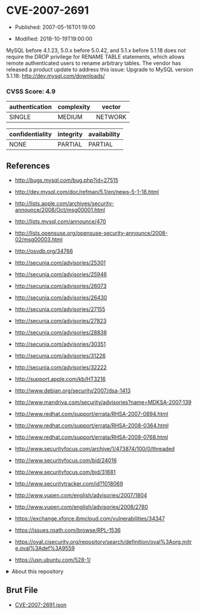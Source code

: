 # CVE-2007-2691

- Published: 2007-05-16T01:19:00

- Modified: 2018-10-19T19:00:00

MySQL before 4.1.23, 5.0.x before 5.0.42, and 5.1.x before 5.1.18 does not require the DROP privilege for RENAME TABLE statements, which allows remote authenticated users to rename arbitrary tables. The vendor has released a product update to address this issue:
Upgrade to MySQL version 5.1.18: http://dev.mysql.com/downloads/

### CVSS Score: **4.9**

| authentication | complexity | vector |
| --- | --- | --- |
| SINGLE | MEDIUM | NETWORK |

| confidentiality | integrity | availability |
| --- | --- | --- |
| NONE | PARTIAL | PARTIAL |

## References

* http://bugs.mysql.com/bug.php?id=27515

* http://dev.mysql.com/doc/refman/5.1/en/news-5-1-18.html

* http://lists.apple.com/archives/security-announce/2008/Oct/msg00001.html

* http://lists.mysql.com/announce/470

* http://lists.opensuse.org/opensuse-security-announce/2008-02/msg00003.html

* http://osvdb.org/34766

* http://secunia.com/advisories/25301

* http://secunia.com/advisories/25946

* http://secunia.com/advisories/26073

* http://secunia.com/advisories/26430

* http://secunia.com/advisories/27155

* http://secunia.com/advisories/27823

* http://secunia.com/advisories/28838

* http://secunia.com/advisories/30351

* http://secunia.com/advisories/31226

* http://secunia.com/advisories/32222

* http://support.apple.com/kb/HT3216

* http://www.debian.org/security/2007/dsa-1413

* http://www.mandriva.com/security/advisories?name=MDKSA-2007:139

* http://www.redhat.com/support/errata/RHSA-2007-0894.html

* http://www.redhat.com/support/errata/RHSA-2008-0364.html

* http://www.redhat.com/support/errata/RHSA-2008-0768.html

* http://www.securityfocus.com/archive/1/473874/100/0/threaded

* http://www.securityfocus.com/bid/24016

* http://www.securityfocus.com/bid/31681

* http://www.securitytracker.com/id?1018069

* http://www.vupen.com/english/advisories/2007/1804

* http://www.vupen.com/english/advisories/2008/2780

* https://exchange.xforce.ibmcloud.com/vulnerabilities/34347

* https://issues.rpath.com/browse/RPL-1536

* https://oval.cisecurity.org/repository/search/definition/oval%3Aorg.mitre.oval%3Adef%3A9559

* https://usn.ubuntu.com/528-1/

<details>
<summary>About this repository</summary> 

  This repository is part of the project [Live Hack CVE](https://github.com/Live-Hack-CVE). Main website can be found [www.live-hack.org](https://www.live-hack.org) 
  
  Made by [Sn0wAlice](https://github.com/Sn0wAlice) for the people that care about security and need to have a feed of the latest CVEs. Hope you enjoy it, don't forget to star the repo and follow me on [Twitter](https://twitter.com/Sn0wAlice) and [Github](https://github.com/Sn0wAlice). And that is my [personnal website](https://www.alice-snow.me/)

  - [Home Page](https://github.com/Live-Hack-CVE)
  - [Framework](https://github.com/Live-Hack-CVE/cve-framework)
  - [CVE database](https://github.com/Live-Hack-CVE/full_database)
  - [Changelog](https://github.com/Live-Hack-CVE/Changelog)
</details>

## Brut File

* [CVE-2007-2691.json](https://raw.githubusercontent.com/Live-Hack-CVE/full_database/main/cves/2007/CVE-2007-2691.json)

